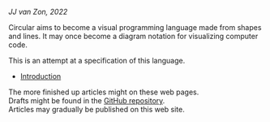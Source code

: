 *JJ van Zon, 2022*

Circular aims to become a visual programming language made from shapes and lines. It may once become a diagram notation for visualizing computer code.

This is an attempt at a specification of this language.

- [Introduction](spec/introduction.md)

The more finished up articles might on these web pages.  
Drafts might be found in the [GitHub repository](https://github.com/jjvanzon/Circular-Language-Spec).  
Articles may gradually be published on this web site.

